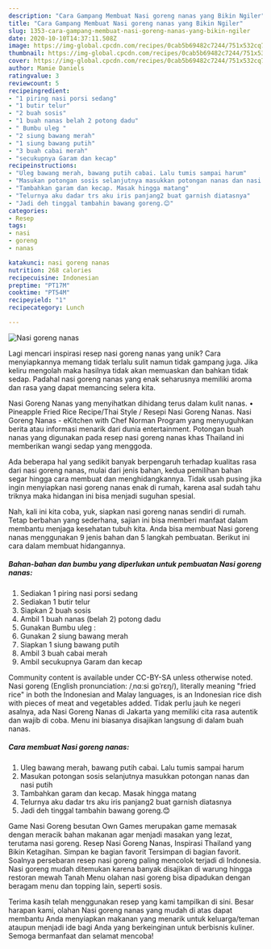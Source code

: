 ```yaml
---
description: "Cara Gampang Membuat Nasi goreng nanas yang Bikin Ngiler"
title: "Cara Gampang Membuat Nasi goreng nanas yang Bikin Ngiler"
slug: 1353-cara-gampang-membuat-nasi-goreng-nanas-yang-bikin-ngiler
date: 2020-10-10T14:37:11.508Z
image: https://img-global.cpcdn.com/recipes/0cab5b69482c7244/751x532cq70/nasi-goreng-nanas-foto-resep-utama.jpg
thumbnail: https://img-global.cpcdn.com/recipes/0cab5b69482c7244/751x532cq70/nasi-goreng-nanas-foto-resep-utama.jpg
cover: https://img-global.cpcdn.com/recipes/0cab5b69482c7244/751x532cq70/nasi-goreng-nanas-foto-resep-utama.jpg
author: Mamie Daniels
ratingvalue: 3
reviewcount: 5
recipeingredient:
- "1 piring nasi porsi sedang"
- "1 butir telur"
- "2 buah sosis"
- "1 buah nanas belah 2 potong dadu"
- " Bumbu uleg "
- "2 siung bawang merah"
- "1 siung bawang putih"
- "3 buah cabai merah"
- "secukupnya Garam dan kecap"
recipeinstructions:
- "Uleg bawang merah, bawang putih cabai. Lalu tumis sampai harum"
- "Masukan potongan sosis selanjutnya masukkan potongan nanas dan nasi putih"
- "Tambahkan garam dan kecap. Masak hingga matang"
- "Telurnya aku dadar trs aku iris panjang2 buat garnish diatasnya"
- "Jadi deh tinggal tambahin bawang goreng.😊"
categories:
- Resep
tags:
- nasi
- goreng
- nanas

katakunci: nasi goreng nanas 
nutrition: 268 calories
recipecuisine: Indonesian
preptime: "PT17M"
cooktime: "PT54M"
recipeyield: "1"
recipecategory: Lunch

---
```



![Nasi goreng nanas](https://img-global.cpcdn.com/recipes/0cab5b69482c7244/751x532cq70/nasi-goreng-nanas-foto-resep-utama.jpg)

Lagi mencari inspirasi resep nasi goreng nanas yang unik? Cara menyiapkannya memang tidak terlalu sulit namun tidak gampang juga. Jika keliru mengolah maka hasilnya tidak akan memuaskan dan bahkan tidak sedap. Padahal nasi goreng nanas yang enak seharusnya memiliki aroma dan rasa yang dapat memancing selera kita.

Nasi Goreng Nanas yang menyihatkan dihidang terus dalam kulit nanas. • Pineapple Fried Rice Recipe/Thai Style / Resepi Nasi Goreng Nanas. Nasi Goreng Nanas - eKitchen with Chef Norman Program yang menyuguhkan berita atau informasi menarik dari dunia entertainment. Potongan buah nanas yang digunakan pada resep nasi goreng nanas khas Thailand ini memberikan wangi sedap yang menggoda.

Ada beberapa hal yang sedikit banyak berpengaruh terhadap kualitas rasa dari nasi goreng nanas, mulai dari jenis bahan, kedua pemilihan bahan segar hingga cara membuat dan menghidangkannya. Tidak usah pusing jika ingin menyiapkan nasi goreng nanas enak di rumah, karena asal sudah tahu triknya maka hidangan ini bisa menjadi suguhan spesial.


Nah, kali ini kita coba, yuk, siapkan nasi goreng nanas sendiri di rumah. Tetap berbahan yang sederhana, sajian ini bisa memberi manfaat dalam membantu menjaga kesehatan tubuh kita. Anda bisa membuat Nasi goreng nanas menggunakan 9 jenis bahan dan 5 langkah pembuatan. Berikut ini cara dalam membuat hidangannya.

<!--inarticleads1-->

##### Bahan-bahan dan bumbu yang diperlukan untuk pembuatan Nasi goreng nanas:

1. Sediakan 1 piring nasi porsi sedang
1. Sediakan 1 butir telur
1. Siapkan 2 buah sosis
1. Ambil 1 buah nanas (belah 2) potong dadu
1. Gunakan  Bumbu uleg :
1. Gunakan 2 siung bawang merah
1. Siapkan 1 siung bawang putih
1. Ambil 3 buah cabai merah
1. Ambil secukupnya Garam dan kecap


Community content is available under CC-BY-SA unless otherwise noted. Nasi goreng (English pronunciation: /ˌnɑːsi ɡɒˈrɛŋ/), literally meaning &#34;fried rice&#34; in both the Indonesian and Malay languages, is an Indonesian rice dish with pieces of meat and vegetables added. Tidak perlu jauh ke negeri asalnya, ada Nasi Goreng Nanas di Jakarta yang memiliki cita rasa autentik dan wajib di coba. Menu ini biasanya disajikan langsung di dalam buah nanas. 

<!--inarticleads2-->

##### Cara membuat Nasi goreng nanas:

1. Uleg bawang merah, bawang putih cabai. Lalu tumis sampai harum
1. Masukan potongan sosis selanjutnya masukkan potongan nanas dan nasi putih
1. Tambahkan garam dan kecap. Masak hingga matang
1. Telurnya aku dadar trs aku iris panjang2 buat garnish diatasnya
1. Jadi deh tinggal tambahin bawang goreng.😊


Game Nasi Goreng besutan Own Games merupakan game memasak dengan meracik bahan makanan agar menjadi masakan yang lezat, terutama nasi goreng. Resep Nasi Goreng Nanas, Inspirasi Thailand yang Bikin Ketagihan. Simpan ke bagian favorit Tersimpan di bagian favorit. Soalnya persebaran resep nasi goreng paling mencolok terjadi di Indonesia. Nasi goreng mudah ditemukan karena banyak disajikan di warung hingga restoran mewah Tanah Menu olahan nasi goreng bisa dipadukan dengan beragam menu dan topping lain, seperti sosis. 

Terima kasih telah menggunakan resep yang kami tampilkan di sini. Besar harapan kami, olahan Nasi goreng nanas yang mudah di atas dapat membantu Anda menyiapkan makanan yang menarik untuk keluarga/teman ataupun menjadi ide bagi Anda yang berkeinginan untuk berbisnis kuliner. Semoga bermanfaat dan selamat mencoba!
